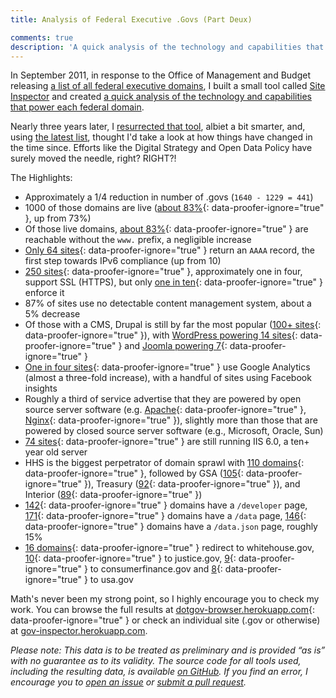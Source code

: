 ```yaml
---
title: Analysis of Federal Executive .Govs (Part Deux)

comments: true
description: 'A quick analysis of the technology and capabilities that power each federal domain such as non-www, SSL, and IPv6 support, or what server/cms they use'
---
```


In September 2011, in response to the Office of Management and Budget releasing [a list of all federal executive domains](https://explore.data.gov/Federal-Government-Finances-and-Employment/Federal-Executive-Branch-Internet-Domains/ymya-7799/widget_preview?width=500&height=425&variation=md55-89i9), I built a small tool called [Site Inspector](https://github.com/benbalter/Site-Inspector) and created [a quick analysis of the technology and capabilities that power each federal domain](http://ben.balter.com/2011/09/07/analysis-of-federal-executive-domains/).

Nearly three years later, I [resurrected that tool](https://github.com/benbalter/site-inspector-ruby), albiet a bit smarter, and, using [the latest list](https://explore.data.gov/Federal-Government-Finances-and-Employment/Federal-Executive-Agency-Internet-Domains-as-of-06/ku4m-7ynp?), thought I'd take a look at how things have changed in the time since. Efforts like the Digital Strategy and Open Data Policy have surely moved the needle, right? RIGHT?!

The Highlights:

* Approximately a 1/4 reduction in number of .govs (`1640 - 1229 = 441`)
* 1000 of those domains are live ([about 83%](http://dotgov-browser.herokuapp.com/domains?live=true){: data-proofer-ignore="true" }, up from 73%)
* Of those live domains, [about 83%](http://dotgov-browser.herokuapp.com/domains?non_www=true){: data-proofer-ignore="true" } are reachable without the `www.` prefix, a negligible increase
* [Only 64 sites](http://dotgov-browser.herokuapp.com/domains?ipv6=true){: data-proofer-ignore="true" } return an `AAAA` record, the first step towards IPv6 compliance (up from 10)
* [250 sites](http://dotgov-browser.herokuapp.com/domains?ssl=true){: data-proofer-ignore="true" }, approximately one in four, support SSL (HTTPS), but only [one in ten](http://dotgov-browser.herokuapp.com/domains?enforce_https=true){: data-proofer-ignore="true" } enforce it
* 87% of sites use no detectable content management system, about a 5% decrease
* Of those with a CMS, Drupal is still by far the most popular ([100+ sites](http://dotgov-browser.herokuapp.com/domains?cms=drupal){: data-proofer-ignore="true" }), with [WordPress powering 14 sites](http://dotgov-browser.herokuapp.com/domains?cms=wordpress){: data-proofer-ignore="true" } and [Joomla powering 7](http://dotgov-browser.herokuapp.com/domains?cms=joomla){: data-proofer-ignore="true" }
* [One in four sites](http://dotgov-browser.herokuapp.com/domains?analytics=google_analytics){: data-proofer-ignore="true" } use Google Analytics (almost a three-fold increase), with a handful of sites using Facebook insights
* Roughly a third of service advertise that they are powered by open source server software (e.g. [Apache](http://dotgov-browser.herokuapp.com/domains?server=Apache){: data-proofer-ignore="true" }, [Nginx](http://dotgov-browser.herokuapp.com/domains?server=nginx){: data-proofer-ignore="true" }), slightly more than those that are powered by closed source server software (e.g., Microsoft, Oracle, Sun)
* [74 sites](http://dotgov-browser.herokuapp.com/domains?server=Microsoft-IIS%2F6.0){: data-proofer-ignore="true" } are still running IIS 6.0, a ten+ year old server
* HHS is the biggest perpetrator of domain sprawl with [110 domains](http://dotgov-browser.herokuapp.com/domains?agency=Department%20of%20Health%20And%20Human%20Services){: data-proofer-ignore="true" }, followed by GSA ([105](http://dotgov-browser.herokuapp.com/domains?agency=General%20Services%20Administration){: data-proofer-ignore="true" }), Treasury ([92](http://dotgov-browser.herokuapp.com/domains?agency=Department%20of%20the%20Treasury){: data-proofer-ignore="true" }), and Interior ([89](http://dotgov-browser.herokuapp.com/domains?agency=Department%20of%20the%20Interior){: data-proofer-ignore="true" })
* [142](http://dotgov-browser.herokuapp.com/domains?slash_developer=true){: data-proofer-ignore="true" } domains have a `/developer` page, [171](http://dotgov-browser.herokuapp.com/domains?slash_data=true){: data-proofer-ignore="true" } domains have a `/data` page, [146](http://dotgov-browser.herokuapp.com/domains?data_dot_json=true){: data-proofer-ignore="true" } domains have a `/data.json` page, roughly 15%
* [16 domains](http://dotgov-browser.herokuapp.com/domains?redirect=www.whitehouse.gov){: data-proofer-ignore="true" } redirect to whitehouse.gov, [10](http://dotgov-browser.herokuapp.com/domains?redirect=justice.gov){: data-proofer-ignore="true" } to justice.gov, [9](http://dotgov-browser.herokuapp.com/domains?redirect=consumerfinance.gov){: data-proofer-ignore="true" } to consumerfinance.gov and [8](http://dotgov-browser.herokuapp.com/domains?redirect=www.usa.gov){: data-proofer-ignore="true" } to usa.gov

Math's never been my strong point, so I highly encourage you to check my work. You can browse the full results at [dotgov-browser.herokuapp.com](http://dotgov-browser.herokuapp.com/){: data-proofer-ignore="true" } or check an individual site (.gov or otherwise) at [gov-inspector.herokuapp.com](https://site-inspector.herokuapp.com).

*Please note: This data is to be treated as preliminary and is provided “as is” with no guarantee as to its validity. The source code for all tools used, including the resulting data, is available [on GitHub](https://github.com/benbalter/site-inspector-ruby). If you find an error, I encourage you to [open an issue](https://github.com/benbalter/site-inspector-ruby/issues/new) or [submit a pull request](https://guides.github.com/introduction/flow/).*
